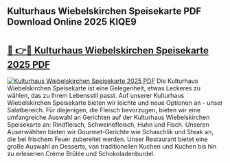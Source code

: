 ## Kulturhaus Wiebelskirchen Speisekarte PDF Download Online 2025 KlQE9

# <h2><a href="http://gc90sf.nevu.top/?p=Kulturhaus+Wiebelskirchen+Speisekarte">🔗 👉🔴 Kulturhaus Wiebelskirchen Speisekarte 2025 PDF</a></h2>

[![Kulturhaus Wiebelskirchen Speisekarte 2025 PDF](https://i.imgur.com/dBaPXMq.png)](http://gc90sf.nevu.top/?p=Kulturhaus+Wiebelskirchen+Speisekarte)
Die Kulturhaus Wiebelskirchen Speisekarte ist eine Gelegenheit, etwas Leckeres zu wählen, das zu Ihrem Lebensstil passt. Auf unserer Kulturhaus Wiebelskirchen Speisekarte bieten wir leichte und neue Optionen an - unser Salatbereich. Für diejenigen, die Fleisch bevorzugen, bieten wir eine umfangreiche Auswahl an Gerichten auf der Kulturhaus Wiebelskirchen Speisekarte an: Rindfleisch, Schweinefleisch, Huhn und Fisch. Unseren Auserwählten bieten wir Gourmet-Gerichte wie Schaschlik und Steak an, die bei frischem Feuer zubereitet werden. Unser Restaurant bietet eine große Auswahl an Desserts, von traditionellen Kuchen und Kuchen bis hin zu erlesenen Crème Brûlée und Schokoladenburdel.

